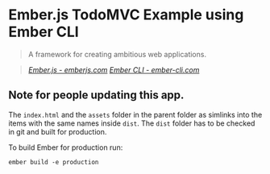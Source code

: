 # Ember.js TodoMVC Example using Ember CLI

> A framework for creating ambitious web applications.

> _[Ember.js - emberjs.com](http://emberjs.com)_
> _[Ember CLI - ember-cli.com](http://ember-cli.com)_

## Note for people updating this app.

The `index.html` and the `assets` folder in the parent folder as simlinks into
the items with the same names inside `dist`. The `dist` folder has to be checked
in git and built for production.

To build Ember for production run:

```
ember build -e production
```
